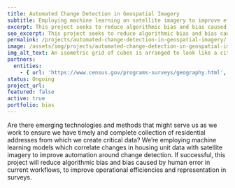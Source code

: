 ```yaml
---
title: Automated Change Detection in Geospatial Imagery
subtitle: Employing machine learning on satellite imagery to improve efficiency and accuracy in surveys.
excerpt: This project seeks to reduce algorithmic bias and bias caused by human error in current workflows, as well as to improve operational efficiencies and accuracy in surveys.
seo_excerpt: This project seeks to reduce algorithmic bias and bias caused by human error in current workflows, as well as to improve operational efficiencies and accuracy in surveys.
permalink: /projects/automated-change-detection-in-geospatial-imagery/
image: /assets/img/projects/automated-change-detection-in-geospatial-imagery/automated-change-detection-in-geospatial-imagery-og.png
img_alt_text: An isometric grid of cubes is arranged to look like a city block. One of the cubes is taller and a different color than the rest.
partners:
  entities:
    - { url: 'https://www.census.gov/programs-surveys/geography.html', name: 'U.S. Census Bureau - Geography Division' }
status: Ongoing
project_url:
featured: false
active: true
portfolio: bias
---
```

<p>
  Are there emerging technologies and methods that might serve us as we work to ensure we have timely and complete collection of residential addresses from which we create critical data? We’re employing machine learning models which correlate changes in housing unit data with satellite imagery to improve automation around change detection. If successful, this project will reduce algorithmic bias and bias caused by human error in current workflows, to improve operational efficiencies and representation in surveys.
</p>

